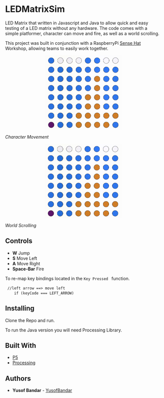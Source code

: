# LEDMatrixSim
LED Matrix that written in Javascript and Java to allow quick and easy testing of a LED matrix without any hardware. The code comes with a simple platformer, character can move and fire, as well as a world scrolling.

This project was built in conjunction with a RaspberryPi [Sense Hat](https://www.raspberrypi.org/products/sense-hat/) Workshop, allowing teams to easily work together.  

<p align="center">
<img align="center" src="https://github.com/YusofBandar/LEDMatrixSim/blob/master/Images/CharacterMovement.gif" width="250" height="240"/>
 </p>

*Character Movement*

<p align="center">
<img align="center" src="https://github.com/YusofBandar/LEDMatrixSim/blob/master/Images/WorldScrolling.gif" width="250" height="240"/>
 </p>

*World Scrolling*

## Controls

- **W** Jump
- **S** Move Left
- **A** Move Right
- **Space-Bar** Fire

To re-map key bindings located in the ```Key Pressed ``` function.

```
 //left arrow ==> move left
    if (keyCode === LEFT_ARROW)
```

## Installing
Clone the Repo and run.

To run the Java version you will need Processing Library.

## Built With

* [P5](https://p5js.org/)
* [Processing](https://processing.org/)


## Authors
* **Yusof Bandar** - [YusofBandar](https://github.com/YusofBandar)

